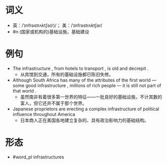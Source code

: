 # 词义
- 英：/ˈɪnfrəstrʌktʃə(r)/； 美：/ˈɪnfrəstrʌktʃər/
- #n (国家或机构的)基础设施，基础建设
# 例句
- The infrastructure , from hotels to transport , is old and decrepit .
	- 从宾馆到交通，所有的基础设施都已陈旧失修。
- Although South Africa has many of the attributes of the first world — some good infrastructure , millions of rich people — it is still not part of that world .
	- 虽然南非有着很多第一世界的特征——一批良好的基础设施，不计其数的富人，但它还并不属于那个世界。
- Japanese proprietors are erecting a complex infrastructure of political influence throughout America
	- 日本商人正在美国各地建立复杂的、具有政治影响力的基础结构。
# 形态
- #word_pl infrastructures
